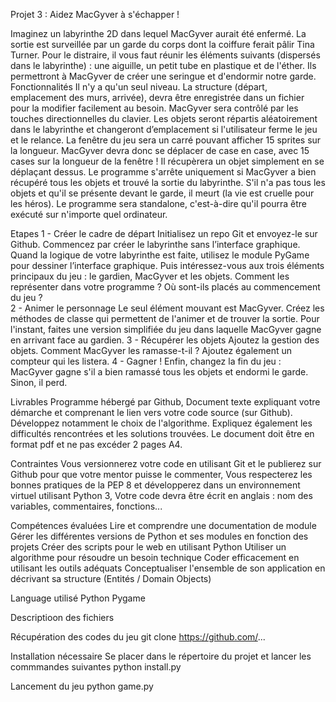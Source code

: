 Projet 3 : Aidez MacGyver à s'échapper !

Imaginez un labyrinthe 2D dans lequel MacGyver aurait été enfermé. La sortie est surveillée par un garde du corps dont la coiffure ferait pâlir Tina Turner. Pour le distraire, il vous faut réunir les éléments suivants (dispersés dans le labyrinthe) : une aiguille, un petit tube en plastique et de l'éther. Ils permettront à MacGyver de créer une seringue et d'endormir notre garde.
Fonctionnalités
Il n'y a qu'un seul niveau. La structure (départ, emplacement des murs, arrivée), devra être enregistrée dans un fichier pour la modifier facilement au besoin.
MacGyver sera contrôlé par les touches directionnelles du clavier.
Les objets seront répartis aléatoirement dans le labyrinthe et changeront d’emplacement si l'utilisateur ferme le jeu et le relance.
La fenêtre du jeu sera un carré pouvant afficher 15 sprites sur la longueur.
MacGyver devra donc se déplacer de case en case, avec 15 cases sur la longueur de la fenêtre !
Il récupèrera un objet simplement en se déplaçant dessus.
Le programme s'arrête uniquement si MacGyver a bien récupéré tous les objets et trouvé la sortie du labyrinthe. S'il n'a pas tous les objets et qu'il se présente devant le garde, il meurt (la vie est cruelle pour les héros).
Le programme sera standalone, c'est-à-dire qu'il pourra être exécuté sur n'importe quel ordinateur.

Etapes
1 - Créer le cadre de départ
Initialisez un repo Git et envoyez-le sur Github.
Commencez par créer le labyrinthe sans l’interface graphique. Quand la logique de votre labyrinthe est faite, utilisez le module PyGame pour dessiner l’interface graphique.
Puis intéressez-vous aux trois éléments principaux du jeu : le gardien, MacGyver et les objets. Comment les représenter dans votre programme ? Où sont-ils placés au commencement du jeu ?  
2 - Animer le personnage
Le seul élément mouvant est MacGyver. Créez les méthodes de classe qui permettent de l'animer et de trouver la sortie. Pour l'instant, faites une version simplifiée du jeu dans laquelle MacGyver gagne en arrivant face au gardien.
3 - Récupérer les objets
Ajoutez la gestion des objets. Comment MacGyver les ramasse-t-il ?  Ajoutez également un compteur qui les listera.
4 - Gagner !
Enfin, changez la fin du jeu : MacGyver gagne s'il a bien ramassé tous les objets et endormi le garde. Sinon, il perd.

Livrables
Programme hébergé par Github,
Document texte expliquant votre démarche et comprenant le lien vers votre code source (sur Github). Développez notamment le choix de l'algorithme. Expliquez également les difficultés rencontrées et les solutions trouvées. Le document doit être en format pdf et ne pas excéder 2 pages A4.

Contraintes
Vous versionnerez votre code en utilisant Git et le publierez sur Github pour que votre mentor puisse le commenter,
Vous respecterez les bonnes pratiques de la PEP 8 et développerez dans un environnement virtuel utilisant Python 3,
Votre code devra être écrit en anglais : nom des variables, commentaires, fonctions...

Compétences évaluées
Lire et comprendre une documentation de module
Gérer les différentes versions de Python et ses modules en fonction des projets
Créer des scripts pour le web en utilisant Python
Utiliser un algorithme pour résoudre un besoin technique
Coder efficacement en utilisant les outils adéquats
Conceptualiser l'ensemble de son application en décrivant sa structure (Entités / Domain Objects)

Language utilisé
Python
Pygame

Descriptioon des fichiers

Récupération des codes du jeu
git clone https://github.com/...

Installation nécessaire
Se placer dans le répertoire du projet et lancer les commmandes suivantes
python install.py

Lancement du jeu
python game.py
